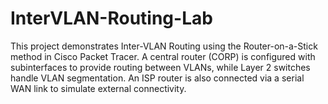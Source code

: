 # InterVLAN-Routing-Lab
This project demonstrates Inter-VLAN Routing using the Router-on-a-Stick method in Cisco Packet Tracer. A central router (CORP) is configured with subinterfaces to provide routing between VLANs, while Layer 2 switches handle VLAN segmentation. An ISP router is also connected via a serial WAN link to simulate external connectivity. 
